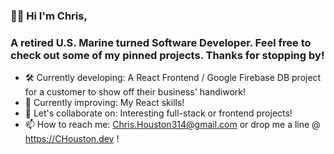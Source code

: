 ### 👋🏾 Hi I'm Chris,
### A retired U.S. Marine turned Software Developer.  Feel free to check out some of my pinned projects. Thanks for stopping by!

- 🛠 Currently developing: A React Frontend / Google Firebase DB project for a customer to show off their business' handiwork!
- 🌱 Currently improving: My React skills!
- 🤝 Let's collaborate on: Interesting full-stack or frontend projects!
- 📫 How to reach me: Chris.Houston314@gmail.com or drop me a line @ https://CHouston.dev !


